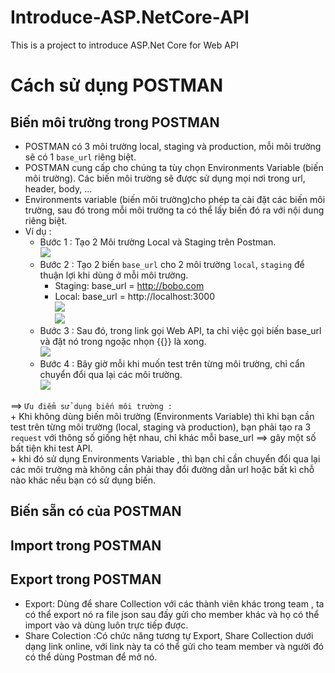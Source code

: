 # Introduce-ASP.NetCore-API
This is a project to introduce ASP.Net Core for Web API
# Cách sử dụng POSTMAN
## Biến môi trường trong POSTMAN
  - POSTMAN có 3 môi trường local, staging và production, mỗi môi trường sẽ có 1 `base_url` riêng biệt.
  - POSTMAN cung cấp cho chúng ta tùy chọn Environments Variable (biến môi trường). Các biến môi trường sẽ được sử dụng mọi nơi trong url,    header, body, ...
  - Environments variable (biến môi trường)cho phép ta cài đặt các biến môi trường, sau đó trong mỗi môi trường ta có thể lấy biến đó ra      với nội dung riêng biệt.
  - Ví dụ :
      + Bước 1 : Tạo 2 Môi trường Local và Staging trên Postman.<br>
      ![](https://viblo.asia/uploads/3ca463cf-3a4f-4093-a89c-7a389b344dfc.png)<br>
      + Bước 2 : Tạo 2 biến `base_url` cho 2 môi trường `local`,  `staging` để thuận lợi khi dùng ở mỗi môi trường.
        + Staging: base_url = http://bobo.com
        + Local: base_url = http://localhost:3000 <br>
      ![](https://viblo.asia/uploads/099468e6-b84a-46c8-aa7f-9fad968e6e8e.png) <br>
      ![](https://viblo.asia/uploads/25c41a74-3ea5-4369-bca3-40754a912a6c.png) <br>
      + Bước 3 : Sau đó, trong link gọi Web API, ta chỉ việc gọi biến base_url và đặt nó trong ngoặc nhọn {{}} là xong.<br>
      ![](https://viblo.asia/uploads/04d7d173-27ec-4735-8e47-2c28249057f0.png) <br>
      + Bước 4 : Bây giờ mỗi khi muốn test trên từng môi trường, chỉ cẩn chuyển đổi qua lại các môi trường. <br>
      ![](https://viblo.asia/uploads/2a4c54fa-a080-4c20-be40-db8186025507.png) <br>
      
  ==> `Ưu điểm sử dụng biến môi trường :`<br>
      + Khi không dùng biến môi trường (Environments Variable) thì khi bạn cần test trên từng môi trường (local, staging và production),
      bạn phải tạo ra 3 `request` với thông số giống hệt nhau, chỉ khác mỗi base_url ==> gây một số bất tiện khi test API.<br>
      + khi đó sử dụng Environments Variable , thì bạn chỉ cần chuyển đổi qua lại các môi trường mà không cần phải thay đổi đường dẫn url       hoặc bất kì chỗ nào khác nếu bạn có sử dụng biến.<br>
      
## Biến sẵn có của POSTMAN
## Import trong POSTMAN
## Export trong POSTMAN
  - Export: Dùng để share Collection với các thành viên khác trong team , ta có thể export nó ra file json sau đấy gửi cho member khác và   họ có thể import vào và dùng luôn trực tiếp được. 
  - Share Colection :Có chức năng tương tự Export, Share Collection dưới dạng link online, với link này ta có thể gửi cho team member và     người đó có thể dùng Postman để mở nó.
      
